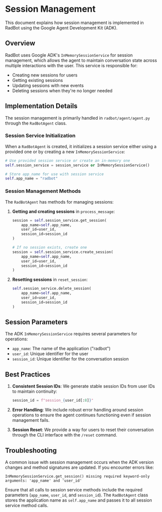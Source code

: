 # Session Management

<!-- Version: 0.4.0 | Last Updated: 2025-05-07 -->


This document explains how session management is implemented in RadBot using the Google Agent Development Kit (ADK).

## Overview

RadBot uses Google ADK's `InMemorySessionService` for session management, which allows the agent to maintain conversation state across multiple interactions with the user. This service is responsible for:

- Creating new sessions for users
- Getting existing sessions
- Updating sessions with new events
- Deleting sessions when they're no longer needed

## Implementation Details

The session management is primarily handled in `radbot/agent/agent.py` through the `RadBotAgent` class. 

### Session Service Initialization

When a `RadBotAgent` is created, it initializes a session service either using a provided one or by creating a new `InMemorySessionService`:

```python
# Use provided session service or create an in-memory one
self.session_service = session_service or InMemorySessionService()

# Store app_name for use with session service
self.app_name = "radbot"
```

### Session Management Methods

The `RadBotAgent` has methods for managing sessions:

1. **Getting and creating sessions** in `process_message`:
   ```python
   session = self.session_service.get_session(
       app_name=self.app_name,
       user_id=user_id,
       session_id=session_id
   )
   
   # If no session exists, create one
   session = self.session_service.create_session(
       app_name=self.app_name,
       user_id=user_id,
       session_id=session_id
   )
   ```

2. **Resetting sessions** in `reset_session`:
   ```python
   self.session_service.delete_session(
       app_name=self.app_name,
       user_id=user_id,
       session_id=session_id
   )
   ```

## Session Parameters

The ADK `InMemorySessionService` requires several parameters for operations:

- `app_name`: The name of the application ("radbot")
- `user_id`: Unique identifier for the user
- `session_id`: Unique identifier for the conversation session

## Best Practices

1. **Consistent Session IDs**: We generate stable session IDs from user IDs to maintain continuity:
   ```python
   session_id = f"session_{user_id[:8]}"
   ```

2. **Error Handling**: We include robust error handling around session operations to ensure the agent continues functioning even if session management fails.

3. **Session Reset**: We provide a way for users to reset their conversation through the CLI interface with the `/reset` command.

## Troubleshooting

A common issue with session management occurs when the ADK version changes and method signatures are updated. If you encounter errors like:

```
InMemorySessionService.get_session() missing required keyword-only arguments: 'app_name' and 'user_id'
```

Ensure that all calls to session service methods include the required parameters (`app_name`, `user_id`, and `session_id`). The `RadBotAgent` class stores the application name as `self.app_name` and passes it to all session service method calls.
